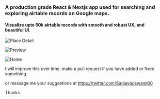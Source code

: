 ### A production grade React & Nextjs app used for searching and exploring airtable records on Google maps.

#### Visualize upto 50k airtable records with smooth and robust UX, and beautiful UI.

![Place Detail](https://github.com/sadhu-sanjay/airtable-maps/assets/10679621/135fc8c8-a02a-40c4-aca3-45a70113638d)

![Preview](https://github.com/sadhu-sanjay/airtable-maps/assets/10679621/d9f53dd8-2714-44a9-9d79-71e1b1eee85b)

![Home](https://github.com/sadhu-sanjay/airtable-maps/assets/10679621/15a8ffc9-3879-4318-8e07-b9b4f9c0fdc2)




I will improve this over time. 
make a pull request if you have added or fixed something.

or message me your suggestions at https://twitter.com/Sanjaygoswami60

Thanks
